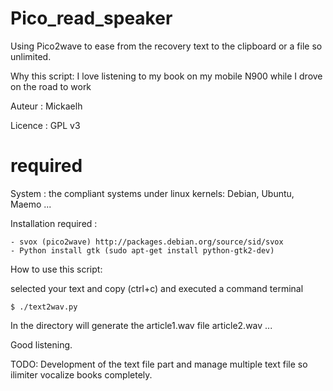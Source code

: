 Pico_read_speaker
=================

Using Pico2wave to ease from the recovery text to the clipboard or a file so unlimited.

Why this script: I love listening to my book on my mobile N900 while I
    drove on the road to work


Auteur : Mickaelh

Licence : GPL v3

required
========

System : the compliant systems under linux kernels: Debian, Ubuntu, Maemo ...

Installation required :

    - svox (pico2wave) http://packages.debian.org/source/sid/svox
    - Python install gtk (sudo apt-get install python-gtk2-dev)

How to use this script:

selected your text and copy (ctrl+c) and executed a command terminal
    
    $ ./text2wav.py

In the directory will generate the article1.wav file article2.wav ...

Good listening.


TODO:
    Development of the text file part and manage multiple text file so
    ilimiter vocalize books completely.
